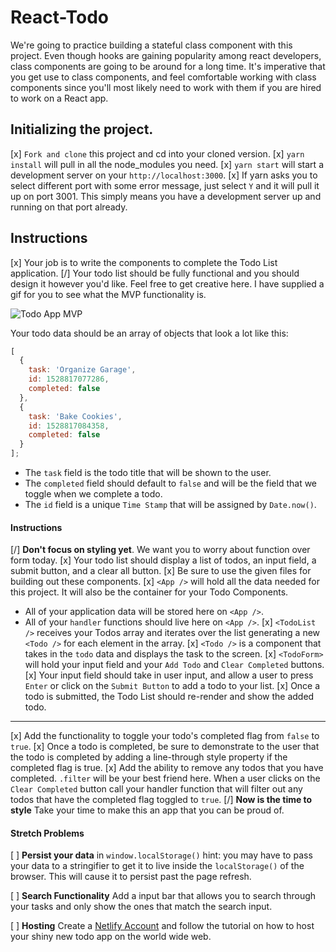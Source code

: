# React-Todo

We're going to practice building a stateful class component with this project. Even though hooks are gaining popularity among react developers, class components are going to be around for a long time. It's imperative that you get use to class components, and feel comfortable working with class components since you'll most likely need to work with them if you are hired to work on a React app.

## Initializing the project.

[x] `Fork and clone` this project and cd into your cloned version.
[x] `yarn install` will pull in all the node_modules you need.
[x] `yarn start` will start a development server on your `http://localhost:3000`.
  [x] If yarn asks you to select different port with some error message, just select `Y` and it will pull it up on port 3001. This simply means you have a development server up and running on that port already.

## Instructions

[x] Your job is to write the components to complete the Todo List application.
[/] Your todo list should be fully functional and you should design it however you'd like. Feel free to get creative here. I have supplied a gif for you to see what the MVP functionality is.

![Todo App MVP](todo.gif)

 Your todo data should be an array of objects that look a lot like this:

```js
[
  {
    task: 'Organize Garage',
    id: 1528817077286,
    completed: false
  },
  {
    task: 'Bake Cookies',
    id: 1528817084358,
    completed: false
  }
];
```

- The `task` field is the todo title that will be shown to the user.
- The `completed` field should default to `false` and will be the field that we toggle when we complete a todo.
- The `id` field is a unique `Time Stamp` that will be assigned by `Date.now()`.

#### Instructions

[/] **Don't focus on styling yet**. We want you to worry about function over form today.
[x] Your todo list should display a list of todos, an input field, a submit button, and a clear all button.
[x] Be sure to use the given files for building out these components.
[x] `<App />` will hold all the data needed for this project. It will also be the container for your Todo Components.
  - All of your application data will be stored here on `<App />`.
  - All of your `handler` functions should live here on `<App />`.
[x] `<TodoList />` receives your Todos array and iterates over the list generating a new `<Todo />` for each element in the array.
[x] `<Todo />` is a component that takes in the `todo` data and displays the task to the screen.
[x] `<TodoForm>` will hold your input field and your `Add Todo` and `Clear Completed` buttons.
  [x] Your input field should take in user input, and allow a user to press `Enter` or click on the `Submit Button` to add a todo to your list.
  [x] Once a todo is submitted, the Todo List should re-render and show the added todo.

---

[x] Add the functionality to toggle your todo's completed flag from `false` to `true`.
[x] Once a todo is completed, be sure to demonstrate to the user that the todo is completed by adding a line-through style property if the completed flag is true.
[x] Add the ability to remove any todos that you have completed. `.filter` will be your best friend here. When a user clicks on the `Clear Completed` button call your handler function that will filter out any todos that have the completed flag toggled to `true`.
[/] **Now is the time to style** Take your time to make this an app that you can be proud of.

#### Stretch Problems

[ ] **Persist your data** in `window.localStorage()` hint: you may have to pass your data to a stringifier to get it to live inside the `localStorage()` of the browser. This will cause it to persist past the page refresh.

[ ] **Search Functionality** Add a input bar that allows you to search through your tasks and only show the ones that match the search input.

[ ] **Hosting** Create a [Netlify Account](https://www.netlify.com/) and follow the tutorial on how to host your shiny new todo app on the world wide web.
